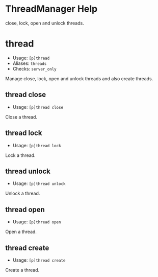 # ThreadManager Help

close, lock, open and unlock threads.

# thread
 - Usage: `[p]thread `
 - Aliases: `threads`
 - Checks: `server_only`

Manage close, lock, open and unlock threads and also create threads.

## thread close
 - Usage: `[p]thread close `

Close a thread.

## thread lock
 - Usage: `[p]thread lock `

Lock a thread.

## thread unlock
 - Usage: `[p]thread unlock `

Unlock a thread.

## thread open
 - Usage: `[p]thread open `

Open a thread.

## thread create
 - Usage: `[p]thread create `

Create a thread.
